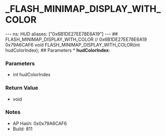 # _FLASH_MINIMAP_DISPLAY_WITH_COLOR

--- ns: HUD aliases: ["0x6B1DE27EE78E6A19"] --- ## FLASH_MINIMAP_DISPLAY_WITH_COLOR  // 0x6B1DE27EE78E6A19 0x79A6CAF6 void FLASH_MINIMAP_DISPLAY_WITH_COLOR(int hudColorIndex);  ## Parameters * **hudColorIndex**:

### Parameters
* int hudColorIndex

### Return Value
* void

### Notes
* AP Hash: 0x0x79A6CAF6
* Build: 811

